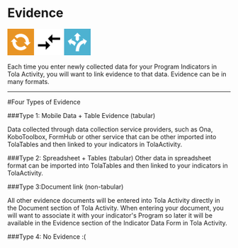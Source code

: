 # Evidence



  ![](images/sm_tola-activity-icon-orange.png)  ![](images/ic_compare_arrows_black_24dp_2x.png)  ![](images/sm_tola-tables-icon-blue.png) 

Each time you enter newly collected data for your Program Indicators in Tola Activity, you will want to link evidence to that data. Evidence can be in many formats.


---
#Four Types of Evidence

###Type 1: Mobile Data + Table Evidence (tabular)

Data collected through data collection service providers, such as Ona, KoboToolbox, FormHub or other service that can be  other imported into TolaTables and then linked to your indicators in TolaActivity. 

###Type 2: Spreadsheet + Tables (tabular)
Other data in spreadsheet format can be imported into TolaTables and then linked to your indicators in TolaActivity. 

###Type 3:Document link (non-tabular)

All other evidence documents will be entered into Tola Activity directly in the Document section of Tola Activity.  When entering your document, you will want to associate it with your indicator's Program so later it will be available in the Evidence section of the Indicator Data Form in Tola Activity.  

###Type 4: No Evidence :(
 
